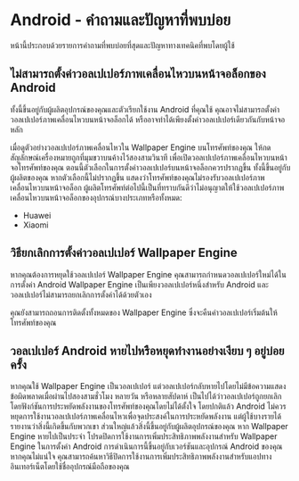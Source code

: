# Android - คำถามและปัญหาที่พบบ่อย

หน้านี้ประกอบด้วยรายการคำถามที่พบบ่อยที่สุดและปัญหาทางเทคนิคที่พบโดยผู้ใช้

## ไม่สามารถตั้งค่าวอลเปเปอร์ภาพเคลื่อนไหวบนหน้าจอล็อกของ Android

ทั้งนี้ขึ้นอยู่กับผู้ผลิตอุปกรณ์ของคุณและตัวเรียกใช้งาน Android ที่คุณใช้ คุณอาจไม่สามารถตั้งค่าวอลเปเปอร์ภาพเคลื่อนไหวบนหน้าจอล็อกได้ หรืออาจทำได้เพียงตั้งค่าวอลเปเปอร์เดียวกันกับหน้าจอหลัก

เมื่อดูตัวอย่างวอลเปเปอร์ภาพเคลื่อนไหวใน Wallpaper Engine บนโทรศัพท์ของคุณ ให้กดสัญลักษณ์เครื่องหมายถูกที่มุมขวาบนค้างไว้สองสามวินาที เพื่อเปิดวอลเปเปอร์ภาพเคลื่อนไหวบนหน้าจอโทรศัพท์ของคุณ ตอนนี้ตัวเลือกในการตั้งค่าวอลเปเปอร์บนหน้าจอล็อกควรปรากฏขึ้น ทั้งนี้ขึ้นอยู่กับผู้ผลิตของคุณ หากตัวเลือกนี้ไม่ปรากฏขึ้น แสดงว่าโทรศัพท์ของคุณไม่รองรับวอลเปเปอร์ภาพเคลื่อนไหวบนหน้าจอล็อก ผู้ผลิตโทรศัพท์ต่อไปนี้เป็นที่ทราบกันดีว่าไม่อนุญาตให้ใช้วอลเปเปอร์ภาพเคลื่อนไหวบนหน้าจอล็อกของอุปกรณ์บางประเภทหรือทั้งหมด:

* Huawei
* Xiaomi

## วิธียกเลิกการตั้งค่าวอลเปเปอร์ Wallpaper Engine

หากคุณต้องการหยุดใช้วอลเปเปอร์ Wallpaper Engine คุณสามารถกำหนดวอลเปเปอร์ใหม่ได้ในการตั้งค่า Android Wallpaper Engine เป็นเพียงวอลเปเปอร์หนึ่งสำหรับ Android และวอลเปเปอร์ไม่สามารถยกเลิกการตั้งค่าได้ด้วยตัวเอง

คุณยังสามารถถอนการติดตั้งทั้งหมดของ Wallpaper Engine ซึ่งจะคืนค่าวอลเปเปอร์เริ่มต้นให้โทรศัพท์ของคุณ

## วอลเปเปอร์ Android หายไปหรือหยุดทำงานอย่างเงียบ ๆ อยู่บ่อยครั้ง

หากคุณใช้ Wallpaper Engine เป็นวอลเปเปอร์ แต่วอลเปเปอร์กลับหายไปโดยไม่มีข้อความแสดงข้อผิดพลาดเมื่อผ่านไปสองสามชั่วโมง หลายวัน หรือหลายสัปดาห์ เป็นไปได้ว่าวอลเปเปอร์ถูกยกเลิกโดยฟังก์ชันการประหยัดพลังงานของโทรศัพท์ของคุณโดยไม่ได้ตั้งใจ โดยปกติแล้ว Android ไม่ควรหยุดการใช้งานวอลเปเปอร์ภาพเคลื่อนไหวเพื่อจุดประสงค์ในการประหยัดพลังงาน แต่ผู้ใช้บางรายได้รายงานว่าสิ่งนี้เกิดขึ้นกับพวกเขา ส่วนใหญ่แล้วสิ่งนี้ขึ้นอยู่กับผู้ผลิตอุปกรณ์ของคุณ หาก Wallpaper Engine หายไปเป็นประจำ โปรดปิดการใช้งานการเพิ่มประสิทธิภาพพลังงานสำหรับ Wallpaper Engine ในการตั้งค่า Android การดำเนินการนี้ขึ้นอยู่กับเวอร์ชันและอุปกรณ์ Android ของคุณ หากคุณไม่แน่ใจ คุณสามารถค้นหาวิธีปิดการใช้งานการเพิ่มประสิทธิภาพพลังงานสำหรับแอปทางอินเทอร์เน็ตโดยใช้ชื่ออุปกรณ์มือถือของคุณ